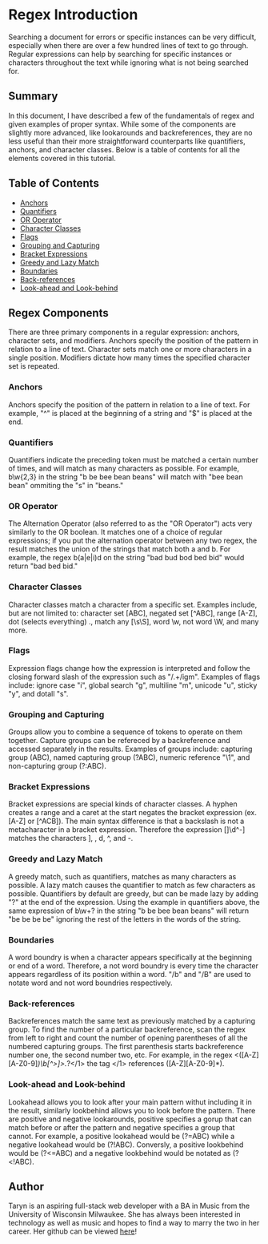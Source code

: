 # Regex Introduction

Searching a document for errors or specific instances can be very difficult, especially when there are over a few hundred lines of text to go through. Regular expressions can help by searching for specific instances or characters throughout the text while ignoring what is not being searched for.

## Summary

In this document, I have described a few of the fundamentals of regex and given examples of proper syntax. While some of the components are slightly more advanced, like lookarounds and backreferences, they are no less useful than their more straightforward counterparts like quantifiers, anchors, and character classes. Below is a table of contents for all the elements covered in this tutorial.

## Table of Contents

- [Anchors](#anchors)
- [Quantifiers](#quantifiers)
- [OR Operator](#or-operator)
- [Character Classes](#character-classes)
- [Flags](#flags)
- [Grouping and Capturing](#grouping-and-capturing)
- [Bracket Expressions](#bracket-expressions)
- [Greedy and Lazy Match](#greedy-and-lazy-match)
- [Boundaries](#boundaries)
- [Back-references](#back-references)
- [Look-ahead and Look-behind](#look-ahead-and-look-behind)

## Regex Components

There are three primary components in a regular expression: anchors, character sets, and modifiers. Anchors specify the position of the pattern in relation to a line of text. Character sets match one or more characters in a single position. Modifiers dictate how many times the specified character set is repeated.

### Anchors

Anchors specify the position of the pattern in relation to a line of text. For example, "^" is placed at the beginning of a string and "$" is placed at the end. 

### Quantifiers

Quantifiers indicate the preceding token must be matched a certain number of times, and will match as many characters as possible. For example, b\w{2,3} in the string "b be bee bean beans" will match with "bee bean bean" ommiting the "s" in "beans."

### OR Operator

The Alternation Operator (also referred to as the "OR Operator") acts very similarly to the OR boolean. It matches one of a choice of regular expressions; if you put the alternation operator between any two regex, the result matches the union of the strings that match both a and b. For example, the regex b(a|e|i)d on the string "bad bud bod bed bid" would return "bad bed bid."

### Character Classes

Character classes match a character from a specific set. Examples include, but are not limited to: character set [ABC], negated set [^ABC], range [A-Z], dot (selects everything) ., match any [\s\S], word \w, not word \W, and many more.

### Flags

Expression flags change how the expression is interpreted and follow the closing forward slash of the expression such as "/.+/igm". Examples of flags include: ignore case "i", global search "g", multiline "m", unicode "u", sticky "y", and dotall "s".

### Grouping and Capturing

Groups allow you to combine a sequence of tokens to operate on them together. Capture groups can be refereced by a backreference and accessed separately in the results. Examples of groups include: capturing group (ABC), named capturing group (?<name>ABC), numeric reference "\1", and non-capturing group (?:ABC).

### Bracket Expressions

Bracket expressions are special kinds of character classes. A hyphen creates a range and a caret at the start negates the bracket expression (ex. [A-Z] or [^ACB]). The main syntax difference is that a backslash is not a metacharacter in a bracket expression. Therefore the expression []\d^-] matches the characters ], \, d, ^, and -.

### Greedy and Lazy Match

A greedy match, such as quantifiers, matches as many characters as possible. A lazy match causes the quantifier to match as few characters as possible. Quantifiers by default are greedy, but can be made lazy by adding "?" at the end of the expression. Using the example in quantifiers above, the same expression of b\w+? in the string "b be bee bean beans" will return "be be be be" ignoring the rest of the letters in the words of the string.

### Boundaries

A word boundry is when a character appears specifically at the beginning or end of a word. Therefore, a not word boundry is every time the character appears regardless of its position within a word. "/b" and "/B" are used to notate word and not word boundries respectively. 

### Back-references

Backreferences match the same text as previously matched by a capturing group. To find the number of a particular backreference, scan the regex from left to right and count the number of opening parentheses of all the numbered capturing groups. The first parenthesis starts backreference number one, the second number two, etc. For example, in the regex <([A-Z][A-Z0-9]*)\b[^>]>.*?</1> the tag </1> references ([A-Z][A-Z0-9]*).

### Look-ahead and Look-behind

Lookahead allows you to look after your main pattern withut including it in the result, similarly lookbehind allows you to look before the pattern. There are positive and negative lookarounds, positive specifies a gorup that can match before or after the pattern and negative specifies a group that cannot. For example, a positive lookahead would be (?=ABC) while a negative lookahead would be (?!ABC). Conversly, a positive lookbehind would be (?<=ABC) and a negative lookbehind would be notated as (?<!ABC).

## Author

Taryn is an aspiring full-stack web developer with a BA in Music from the University of Wisconsin Milwaukee. She has always been interested in technology as well as music and hopes to find a way to marry the two in her career. Her github can be viewed [here](https://github.com/tubataryn)!
